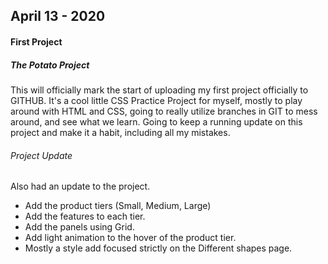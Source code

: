 


## April 13 - 2020

#### First Project

##### The Potato Project
This will officially mark the start of uploading my first project officially to GITHUB. It's a cool little CSS Practice Project for myself, mostly to play around with HTML and CSS, going to really utilize branches in GIT to mess around, and see what we learn. Going to keep a running update on this project and make it a habit, including all my mistakes.

###### Project Update

Also had an update to the project.

+ Add the product tiers (Small, Medium, Large)
+ Add the features to each tier.
+ Add the panels using Grid.
+ Add light animation to the hover of the product tier.
+ Mostly a style add focused strictly on the Different shapes page.